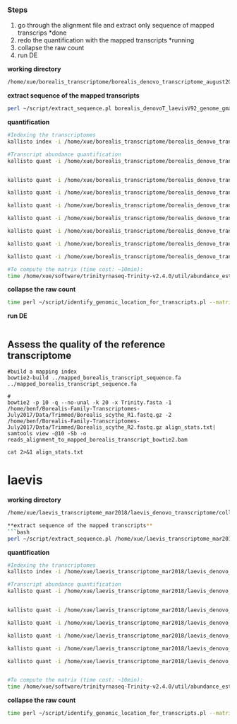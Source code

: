 ### Steps
1. go through the alignment file and extract only sequence of mapped transcrips *done
2. redo the quantification with the mapped transcripts *running
3. collapse the raw count
4. run DE

**working directory**
```bash
/home/xue/borealis_transcriptome/borealis_denovo_transcriptome_august2017/mapped_borealis_transcripts
```

**extract sequence of the mapped transcripts**
```bash
perl ~/script/extract_sequence.pl borealis_denovoT_laevisV92_genome_gmap.bed trinity_out_dir.Trinity.fasta 4 >mapped_borealis_transcript_sequence.fa
```

**quantification**
```bash
#Indexing the transcriptomes
kallisto index -i /home/xue/borealis_transcriptome/borealis_denovo_transcriptome_august2017/mapped_borealis_transcript_sequence.fa.kallisto_idx /home/xue/borealis_transcriptome/borealis_denovo_transcriptome_august2017/mapped_borealis_transcript_sequence.fa

#Transcript abundance quantification
kallisto quant -i /home/xue/borealis_transcriptome/borealis_denovo_transcriptome_august2017/mapped_borealis_transcripts/mapped_borealis_transcript_sequence.fa.kallisto_idx  -o female_rep1 <(gunzip -c /home/benf/Borealis-Family-Transcriptomes-July2017/Data/Trimmed/BJE3897_mom_liver_R1_scythe.fastq.gz) <(gunzip -c /home/benf/Borealis-Family-Transcriptomes-July2017/Data/Trimmed/BJE3897_mom_liver_R2_scythe.fastq.gz)


kallisto quant -i /home/xue/borealis_transcriptome/borealis_denovo_transcriptome_august2017/mapped_borealis_transcripts/mapped_borealis_transcript_sequence.fa.kallisto_idx  -o female_rep2 <(gunzip -c /home/benf/Borealis-Family-Transcriptomes-July2017/Data/Trimmed/BJE4009_girl_liver_R1_scythe.fastq.gz) <(gunzip -c /home/benf/Borealis-Family-Transcriptomes-July2017/Data/Trimmed/BJE4009_girl_liver_R2_scythe.fastq.gz)

kallisto quant -i /home/xue/borealis_transcriptome/borealis_denovo_transcriptome_august2017/mapped_borealis_transcripts/mapped_borealis_transcript_sequence.fa.kallisto_idx  -o female_rep3 <(gunzip -c /home/benf/Borealis-Family-Transcriptomes-July2017/Data/Trimmed/BJE4072_girl_liver_R1_scythe.fastq.gz) <(gunzip -c /home/benf/Borealis-Family-Transcriptomes-July2017/Data/Trimmed/BJE4072_girl_liver_R2_scythe.fastq.gz)

kallisto quant -i /home/xue/borealis_transcriptome/borealis_denovo_transcriptome_august2017/mapped_borealis_transcripts/mapped_borealis_transcript_sequence.fa.kallisto_idx  -o female_rep4 <(gunzip -c /home/benf/Borealis-Family-Transcriptomes-July2017/Data/Trimmed/BJE4082_girl_liver_R1_scythe.fastq.gz) <(gunzip -c /home/benf/Borealis-Family-Transcriptomes-July2017/Data/Trimmed/BJE4082_girl_liver_R2_scythe.fastq.gz)

kallisto quant -i /home/xue/borealis_transcriptome/borealis_denovo_transcriptome_august2017/mapped_borealis_transcripts/mapped_borealis_transcript_sequence.fa.kallisto_idx  -o male_rep1 <(gunzip -c /home/benf/Borealis-Family-Transcriptomes-July2017/Data/Trimmed/BJE3896_dad_liver_R1_scythe.fastq.gz) <(gunzip -c /home/benf/Borealis-Family-Transcriptomes-July2017/Data/Trimmed/BJE3896_dad_liver_R2_scythe.fastq.gz)

kallisto quant -i /home/xue/borealis_transcriptome/borealis_denovo_transcriptome_august2017/mapped_borealis_transcripts/mapped_borealis_transcript_sequence.fa.kallisto_idx  -o male_rep2 <(gunzip -c /home/benf/Borealis-Family-Transcriptomes-July2017/Data/Trimmed/BJE3929_boy_liver_R1_scythe.fastq.gz) <(gunzip -c /home/benf/Borealis-Family-Transcriptomes-July2017/Data/Trimmed/BJE3929_boy_liver_R2_scythe.fastq.gz)

kallisto quant -i /home/xue/borealis_transcriptome/borealis_denovo_transcriptome_august2017/mapped_borealis_transcripts/mapped_borealis_transcript_sequence.fa.kallisto_idx  -o male_rep3 <(gunzip -c /home/benf/Borealis-Family-Transcriptomes-July2017/Data/Trimmed/BJE4017_boy_liver_R1_scythe.fastq.gz) <(gunzip -c /home/benf/Borealis-Family-Transcriptomes-July2017/Data/Trimmed/BJE4017_boy_liver_R2_scythe.fastq.gz)

kallisto quant -i /home/xue/borealis_transcriptome/borealis_denovo_transcriptome_august2017/mapped_borealis_transcripts/mapped_borealis_transcript_sequence.fa.kallisto_idx  -o male_rep4 <(gunzip -c /home/benf/Borealis-Family-Transcriptomes-July2017/Data/Trimmed/BJE4039_boy_liver_R1_scythe.fastq.gz) <(gunzip -c /home/benf/Borealis-Family-Transcriptomes-July2017/Data/Trimmed/BJE4039_boy_liver_R2_scythe.fastq.gz)

#To compute the matrix (time cost: ~10min):
time /home/xue/software/trinityrnaseq-Trinity-v2.4.0/util/abundance_estimates_to_matrix.pl --est_method kallisto --out_prefix borealis_liver  --name_sample_by_basedir female_rep1/abundance.tsv female_rep2/abundance.tsv female_rep3/abundance.tsv female_rep4/abundance.tsv male_rep1/abundance.tsv male_rep2/abundance.tsv male_rep3/abundance.tsv male_rep4/abundance.tsv

```

**collapse the raw count**
```bash
time perl ~/script/identify_genomic_location_for_transcripts.pl --matrix /home/xue/borealis_transcriptome/borealis_denovo_transcriptome_august2017/mapped_borealis_transcripts/borealis_liver.counts.matrix > borealis_expression_matrix_per_gene.tsv
```

**run DE**
```bash

```


## Assess the quality of the reference transcriptome
```
#build a mapping index
bowtie2-build ../mapped_borealis_transcript_sequence.fa ../mapped_borealis_transcript_sequence.fa 

#
bowtie2 -p 10 -q --no-unal -k 20 -x Trinity.fasta -1 /home/benf/Borealis-Family-Transcriptomes-July2017/Data/Trimmed/Borealis_scythe_R1.fastq.gz -2 /home/benf/Borealis-Family-Transcriptomes-July2017/Data/Trimmed/Borealis_scythe_R2.fastq.gz align_stats.txt| samtools view -@10 -Sb -o reads_alignment_to_mapped_borealis_transcript_bowtie2.bam 
     
cat 2>&1 align_stats.txt

```

# laevis
**working directory**
```bash
/home/xue/laevis_transcriptome_mar2018/laevis_denovo_transcriptome/collapsed_laevis_transriptome_DE/countQuantification_mappedTransOnly```

**extract sequence of the mapped transcripts**
```bash
perl ~/script/extract_sequence.pl /home/xue/laevis_transcriptome_mar2018/laevis_denovo_transcriptome/laevis_denovo_TG_mapping_gmap/laevis_denovoT_laevisV92_genome_gmap_bedfile_filtered.bed /home/xue/laevis_transcriptome_mar2018/laevis_denovo_transcriptome/laevis_denovo_transcriptome_trinityout.Trinity.fasta 4 > laevis_denovo_transcriptome_mapped_sequence.fa
```

**quantification**
```bash
#Indexing the transcriptomes
kallisto index -i /home/xue/laevis_transcriptome_mar2018/laevis_denovo_transcriptome/collapse_laevis_transcriptome_withMappedTransOnly/laevis_denovo_transcriptome_mapped_sequence.fa.kallisto_idx /home/xue/laevis_transcriptome_mar2018/laevis_denovo_transcriptome/collapse_laevis_transcriptome_withMappedTransOnly/laevis_denovo_transcriptome_mapped_sequence.fa

#Transcript abundance quantification
kallisto quant -i /home/xue/laevis_transcriptome_mar2018/laevis_denovo_transcriptome/collapse_laevis_transcriptome_withMappedTransOnly/laevis_denovo_transcriptome_mapped_sequence.fa.kallisto_idx  -o female_rep1 <(gunzip -c /home/benf/Borealis-Family-Transcriptomes-July2017/Data/Laevis-Trimmed/BJE4524_girl_liver_R1_scythe.fastq.gz) <(gunzip -c /home/benf/Borealis-Family-Transcriptomes-July2017/Data/Laevis-Trimmed/BJE4524_girl_liver_R2_scythe.fastq.gz)


kallisto quant -i /home/xue/laevis_transcriptome_mar2018/laevis_denovo_transcriptome/collapse_laevis_transcriptome_withMappedTransOnly/laevis_denovo_transcriptome_mapped_sequence.fa.kallisto_idx  -o female_rep2 <(gunzip -c /home/benf/Borealis-Family-Transcriptomes-July2017/Data/Laevis-Trimmed/BJE4525_girl_liver_R1_scythe.fastq.gz) <(gunzip -c /home/benf/Borealis-Family-Transcriptomes-July2017/Data/Laevis-Trimmed/BJE4525_girl_liver_R2_scythe.fastq.gz)

kallisto quant -i /home/xue/laevis_transcriptome_mar2018/laevis_denovo_transcriptome/collapse_laevis_transcriptome_withMappedTransOnly/laevis_denovo_transcriptome_mapped_sequence.fa.kallisto_idx  -o female_rep3 <(gunzip -c /home/benf/Borealis-Family-Transcriptomes-July2017/Data/Laevis-Trimmed/BJE4526_girl_liver_R1_scythe.fastq.gz) <(gunzip -c /home/benf/Borealis-Family-Transcriptomes-July2017/Data/Laevis-Trimmed/BJE4526_girl_liver_R2_scythe.fastq.gz)

kallisto quant -i /home/xue/laevis_transcriptome_mar2018/laevis_denovo_transcriptome/collapse_laevis_transcriptome_withMappedTransOnly/laevis_denovo_transcriptome_mapped_sequence.fa.kallisto_idx  -o male_rep1 <(gunzip -c /home/benf/Borealis-Family-Transcriptomes-July2017/Data/Laevis-Trimmed/BJE4527_boy_liver_R1_scythe.fastq.gz) <(gunzip -c /home/benf/Borealis-Family-Transcriptomes-July2017/Data/Laevis-Trimmed/BJE4527_boy_liver_R2_scythe.fastq.gz)

kallisto quant -i /home/xue/laevis_transcriptome_mar2018/laevis_denovo_transcriptome/collapse_laevis_transcriptome_withMappedTransOnly/laevis_denovo_transcriptome_mapped_sequence.fa.kallisto_idx  -o male_rep2 <(gunzip -c /home/benf/Borealis-Family-Transcriptomes-July2017/Data/Laevis-Trimmed/BJE4528_boy_liver_R1_scythe.fastq.gz) <(gunzip -c /home/benf/Borealis-Family-Transcriptomes-July2017/Data/Laevis-Trimmed/BJE4528_boy_liver_R2_scythe.fastq.gz)

kallisto quant -i /home/xue/laevis_transcriptome_mar2018/laevis_denovo_transcriptome/collapse_laevis_transcriptome_withMappedTransOnly/laevis_denovo_transcriptome_mapped_sequence.fa.kallisto_idx  -o male_rep3 <(gunzip -c /home/benf/Borealis-Family-Transcriptomes-July2017/Data/Laevis-Trimmed/BJE4529_boy_liver_R1_scythe.fastq.gz ) <(gunzip -c /home/benf/Borealis-Family-Transcriptomes-July2017/Data/Laevis-Trimmed/BJE4529_boy_liver_R2_scythe.fastq.gz )


#To compute the matrix (time cost: ~10min):
time /home/xue/software/trinityrnaseq-Trinity-v2.4.0/util/abundance_estimates_to_matrix.pl --est_method kallisto --out_prefix borealis_liver  --name_sample_by_basedir female_rep1/abundance.tsv female_rep2/abundance.tsv female_rep3/abundance.tsv female_rep4/abundance.tsv male_rep1/abundance.tsv male_rep2/abundance.tsv male_rep3/abundance.tsv male_rep4/abundance.tsv

```

**collapse the raw count**
```bash
time perl ~/script/identify_genomic_location_for_transcripts.pl --matrix /home/xue/borealis_transcriptome/borealis_denovo_transcriptome_august2017/mapped_borealis_transcripts/borealis_liver.counts.matrix > borealis_expression_matrix_per_gene.tsv
```



